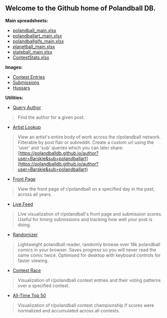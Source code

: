## Welcome to the Github home of Polandball DB.

**Main spreadsheets:**

* [polandball_main.xlsx](https://drive.google.com/open?id=1qrQR87VqKnkxJZwSqgVWNXoBZ3HI9LzP)
* [polandballart_main.xlsx](https://drive.google.com/open?id=1n_hfVC6FD0yzxRDV07ftr7b9ruWaCJV1)
* [polandballgifs_main.xlsx](https://drive.google.com/open?id=1fsuiZiuz3C7hA1xEADcb21cNp9QJoHdw)
* [planetball_main.xlsx](https://drive.google.com/open?id=18z2RlS8M2IUZ4kWmgdzWyEBRIEwZRXGt)
* [stateball_main.xlsx](https://drive.google.com/open?id=1kJm46rGv0yao-c9vTXtvLiPviIwKq-dY)
* [ContestStats.xlsx](https://drive.google.com/open?id=1hEMezCktpvPsT6Id4miHpeELCuLGDyyu)


**Images:**

* [Contest Entries](https://drive.google.com/drive/folders/1PoDkqOax82N7syeyW-_iHErJ_2uSGXIg)
* [Submissions](https://drive.google.com/drive/folders/1WFTdCF4tYjFvX-zeUFSaYvexGVHIBYzd)
* [Hussars](/contest/hussarpic.png)

**Utilities:**

* [Query Author](/qatr)
> Find the author for a given post.

* [Artist Lookup](/author)
> View an artist's entire body of work across the r/polandball network. Filterable by post flair or subreddit. Create a custom url using the 'user' and 'sub' queries which you can later share: [https://polandballdb.github.io/author?user=Barskie&sub=polandballart](https://polandballdb.github.io/author?user=Barskie&sub=polandballart)

* [Front Page](/front)  
> View the front page of r/polandball on a specified day in the past, across all years.

* [Live Feed](/live)  
> Live visualization of r/polandball's front page and submission scores. Useful for timing submissions and tracking how well your post is doing.

* [Randomizer](/random)  
> Lightweight polandball reader, randomly browse over 18k polandball comics in your browser. Saves progress so you will never read the same comic twice. Optimised for desktop with keyboard controls for faster viewing.

* [Contest Race](/contest/race)  
> Visualization of r/polandball contest entries and their voting patterns over a specified contest.

* [All-Time Top 50](https://www.reddit.com/r/polandballdb/wiki/index/contests)  
> Visualization of r/polandball contest championship if scores were normalized and accumulated across all contests.
